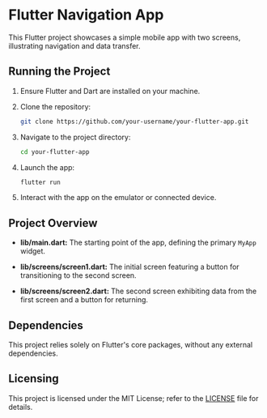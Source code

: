 # Flutter Navigation App

This Flutter project showcases a simple mobile app with two screens, illustrating navigation and data transfer.

## Running the Project

1. Ensure Flutter and Dart are installed on your machine.

2. Clone the repository:

    ```bash
    git clone https://github.com/your-username/your-flutter-app.git
    ```

3. Navigate to the project directory:

    ```bash
    cd your-flutter-app
    ```

4. Launch the app:

    ```bash
    flutter run
    ```

5. Interact with the app on the emulator or connected device.

## Project Overview

- **lib/main.dart:** The starting point of the app, defining the primary `MyApp` widget.

- **lib/screens/screen1.dart:** The initial screen featuring a button for transitioning to the second screen.

- **lib/screens/screen2.dart:** The second screen exhibiting data from the first screen and a button for returning.

## Dependencies

This project relies solely on Flutter's core packages, without any external dependencies.

## Licensing

This project is licensed under the MIT License; refer to the [LICENSE](LICENSE) file for details.
